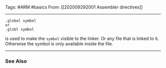 Tags: #ARM #basics
From: [[202009292001 Assembler directives]]

---
```
.global symbol
or 
.globl symbol
```
is used to make the `symbol` visible to the linker. Or any file that is linked to it.
Otherwise the symbol is only available inside the file.

---
### See Also

